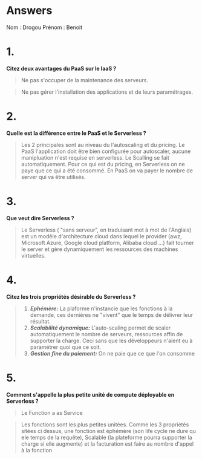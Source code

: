 # Answers

Nom : Drogou
Prénom : Benoit

# 1.
**Citez deux avantages du PaaS sur le IaaS ?**
> Ne pas s'occuper de la maintenance des serveurs.

> Ne pas gérer l'installation des applications et de leurs paramétrages.

# 2.
**Quelle est la différence entre le PaaS et le Serverless ?**
> Les 2 principales sont au niveau du l'autoscaling et du pricing. Le PaaS l'application doit être bien configurée pour autoscaler, aucune manipluation n'est requise en serverless. Le Scalling se fait automatiquement.
Pour ce qui est du pricing, en Serverless on ne paye que ce qui a été consommé. En PaaS on va payer le nombre de server qui va être utilisés. 

# 3.
**Que veut dire Serverless ?**
> Le Serverless ( "sans serveur", en traduisant mot à mot de l'Anglais) est un modèle d'architecture cloud dans lequel le provider (awz, Microsoft Azure, Google cloud platform, Alibaba cloud ...) fait tourner le server et gère dynamiquement les ressources des machines virtuelles. 

# 4.
**Citez les trois propriétés désirable du Serverless ?**
> 1. **_Ephémère:_** La plaforme n'instancie que les fonctions à la demande, ces dernières ne "vivent" que le temps de délivrer leur résultat.
> 2. **_Scalabilité dynamique:_** L'auto-scaling permet de scaler automatiquement le nombre de serveurs, ressources affin de supporter la charge. Ceci sans que les développeurs n'aient eu à paramétrer quoi que ce soit.
> 3. **_Gestion fine du paiement:_** On ne paie que ce que l'on consomme 

# 5.
**Comment s'appelle la plus petite unité de compute déployable en Serverless ?**
> Le Function a as Service

> Les fonctions sont les plus petites unitées. Comme les 3 propriétés sitées ci dessus, une fonction est éphémère (son life cycle ne dure qu ele temps de la requête), Scalable (la plateforme pourra supporter la charge si elle augmente) et la facturation est faire au nombre d'appel à la fonction

